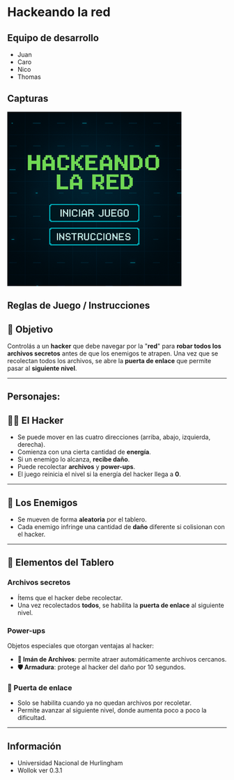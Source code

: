 # Hackeando la red

## Equipo de desarrollo

- Juan
- Caro
- Nico
- Thomas

## Capturas
![Pantalla](assets/Pantalla_inicio.png)


## Reglas de Juego / Instrucciones

## 🎯 Objetivo

Controlás a un **hacker** que debe navegar por la "**red**" para **robar todos los archivos secretos** antes de que los enemigos te atrapen.
Una vez que se recolectan todos los archivos, se abre la **puerta de enlace** que permite pasar al **siguiente nivel**.

---
## Personajes:

## 🧑‍💻 El Hacker

- Se puede mover en las cuatro direcciones (arriba, abajo, izquierda, derecha).
- Comienza con una cierta cantidad de **energía**.
- Si un enemigo lo alcanza, **recibe daño**.
- Puede recolectar **archivos** y **power-ups**.
- El juego reinicia el nivel si la energía del hacker llega a **0**.
---
## 👾 Los Enemigos

- Se mueven de forma **aleatoria** por el tablero.
- Cada enemigo infringe una cantidad de **daño** diferente si colisionan con el hacker.

  
---
## 📁 Elementos del Tablero

### Archivos secretos
- Ítems que el hacker debe recolectar.
- Una vez recolectados **todos**, se habilita la **puerta de enlace** al siguiente nivel.

### Power-ups
Objetos especiales que otorgan ventajas al hacker:

- **🧲 Imán de Archivos**: permite atraer automáticamente archivos cercanos.
- **🛡️ Armadura**: protege al hacker del daño por 10 segundos.

### 🚪 Puerta de enlace
- Solo se habilita cuando ya no quedan archivos por recoletar.
- Permite avanzar al siguiente nivel, donde aumenta poco a poco la dificultad.

---
## Información
- Universidad Nacional de Hurlingham
- Wollok ver 0.3.1

